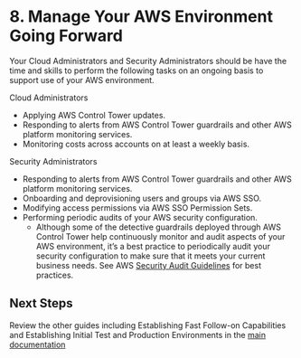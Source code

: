 # 8. Manage Your AWS Environment Going Forward

Your Cloud Administrators and Security Administrators should be have the time and skills to perform the following tasks on an ongoing basis to support use of your AWS environment.

Cloud Administrators

* Applying AWS Control Tower updates.
* Responding to alerts from AWS Control Tower guardrails and other AWS platform monitoring services.
* Monitoring costs across accounts on at least a weekly basis.

Security Administrators

* Responding to alerts from AWS Control Tower guardrails and other AWS platform monitoring services.
* Onboarding and deprovisioning users and groups via AWS SSO.
* Modifying access permissions via AWS SSO Permission Sets.
* Performing periodic audits of your AWS security configuration.
    * Although some of the detective guardrails deployed through AWS Control Tower help continuously monitor and audit aspects of your AWS environment, it’s a best practice to periodically audit your security configuration to make sure that it meets your current business needs. See AWS [Security Audit Guidelines](https://docs.aws.amazon.com/general/latest/gr/aws-security-audit-guide.html) for best practices.
    
## Next Steps

Review the other guides including Establishing Fast Follow-on Capabilities and Establishing Initial Test and Production Environments in the [main documentation](../README.md)
